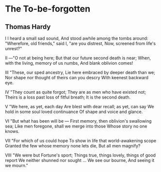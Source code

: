 # The To-be-forgotten
## Thomas Hardy
I
I heard a small sad sound,
And stood awhile among the tombs around:
"Wherefore, old friends," said I, "are you distrest,
Now, screened from life's unrest?"

II
—"O not at being here;
But that our future second death is near;
When, with the living, memory of us numbs,
And blank oblivion comes!

III
"These, our sped ancestry,
Lie here embraced by deeper death than we;
Nor shape nor thought of theirs can you descry
With keenest backward eye.

IV
"They count as quite forgot;
They are as men who have existed not;
Theirs is a loss past loss of fitful breath;
It is the second death.

V
"We here, as yet, each day
Are blest with dear recall; as yet, can say
We hold in some soul loved continuance
Of shape and voice and glance.

VI
"But what has been will be —
First memory, then oblivion's swallowing sea;
Like men foregone, shall we merge into those
Whose story no one knows.

VII
"For which of us could hope
To show in life that world-awakening scope
Granted the few whose memory none lets die,
But all men magnify?

VIII
"We were but Fortune's sport;
Things true, things lovely, things of good report
We neither shunned nor sought ... We see our bourne,
And seeing it we mourn."